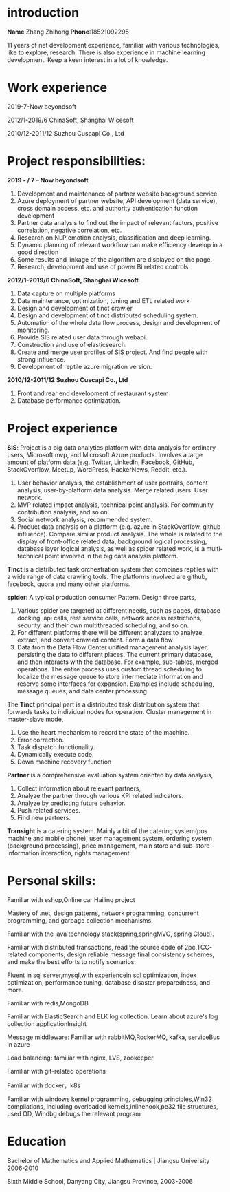 
# introduction
**Name** Zhang Zhihong    **Phone**:18521092295

11 years of net development experience, familiar with various technologies, like to explore, research. There is also experience in machine learning development. Keep a keen interest in a lot of knowledge. 

# Work experience
2019-7-Now beyondsoft

2012/1-2019/6 ChinaSoft, Shanghai Wicesoft

2010/12-2011/12 Suzhou Cuscapi Co., Ltd

# Project responsibilities:
**2019 - / 7 – Now beyondsoft**
1. Development and maintenance of partner website background service
2. Azure deployment of partner website, API development (data service), cross domain access, etc. and authority authentication function development
3. Partner data analysis to find out the impact of relevant factors, positive correlation, negative correlation, etc.
4. Research on NLP emotion analysis, classification and deep learning.
5. Dynamic planning of relevant workflow can make efficiency develop in a good direction
6. Some results and linkage of the algorithm are displayed on the page.
7. Research, development and use of power Bi related controls

**2012/1-2019/6 ChinaSoft, Shanghai Wicesoft**
1. Data capture on multiple platforms
2. Data maintenance, optimization, tuning and ETL related work
3. Design and development of tinct crawler
4. Design and development of tinct distributed scheduling system.
5. Automation of the whole data flow process, design and development of monitoring.
6. Provide SIS related user data through webapi.
7. Construction and use of elasticsearch.
8. Create and merge user profiles of SIS project. And find people with strong influence.
9. Development of reptile azure migration version.

**2010/12-2011/12 Suzhou Cuscapi Co., Ltd**
1. Front and rear end development of restaurant system
2. Database performance optimization.


# Project experience

**SIS**: Project is a big data analytics platform with data analysis for ordinary users, Microsoft mvp, and Microsoft Azure products. Involves a large amount of platform data (e.g. Twitter, LinkedIn, Facebook, GitHub, StackOverflow, Meetup, WordPress, HackerNews, Reddit, etc.). 
1. User behavior analysis, the establishment of user portraits, content analysis, user-by-platform data analysis. Merge related users. User network.
2. MVP related impact analysis, technical point analysis. For community contribution analysis, and so on.
3. Social network analysis, recommended system.
4. Product data analysis on a platform (e.g. azure in StackOverflow, github influence). Compare similar product analysis.
The whole is related to the display of front-office related data, background logical processing, database layer logical analysis, as well as spider related work, is a multi-technical point involved in the big data analysis platform.

**Tinct** is a distributed task orchestration system that combines reptiles with a wide range of data crawling tools.  The platforms involved are github, facebook, quora and many other platforms. 

**spider**:   A typical production consumer Pattern. Design three parts, 
1.	Various spider are targeted at different needs, such as pages, database docking, api calls, rest service calls, network access restrictions, security, and their own multithreaded scheduling, and so on.
2.	For different platforms there will be different analyzers to analyze, extract, and convert crawled content. Form a data flow
3.	Data from the Data Flow Center unified management analysis layer, persisting the data to different places. The current primary database, and then interacts with the database. For example, sub-tables, merged operations.
The entire process uses custom thread scheduling to localize the message queue to store intermediate information and reserve some interfaces for expansion. Examples include scheduling, message queues, and data center processing.


The **Tinct** principal part is a distributed task distribution system that forwards tasks to individual nodes for operation. 
Cluster management in master-slave mode,
1. Use the heart mechanism to record the state of the machine.  
2. Error correction.  
3. Task dispatch functionality.  
4. Dynamically execute code.  
5. Down machine recovery function

**Partner** is a comprehensive evaluation system oriented by data analysis,

1. Collect information about relevant partners,
2. Analyze the partner through various KPI related indicators.
3. Analyze by predicting future behavior.
4. Push related services.
5. Find new partners.


**Transight**  is a catering system. Mainly a bit of the catering system(pos machine and mobile phone), user management system, ordering system (background processing), price management, main store and sub-store information interaction, rights management. 


# Personal skills:
Familiar with eshop,Online car Hailing project

Mastery of .net, design patterns, network programming, concurrent programming, and garbage collection mechanisms. 

Familiar with the java  technology stack(spring,springMVC, spring Cloud).

Familiar with distributed transactions, read the source code of 2pc,TCC-related components, design reliable message final consistency schemes, and make the best efforts to notify scenarios. 

Fluent in sql  server,mysql,with experiencein sql optimization, index optimization, performance tuning, database disaster preparedness, and more. 

Familiar with redis,MongoDB

Familiar with ElasticSearch and  ELK log collection. Learn about azure's log collection applicationInsight 

Message middleware: Familiar with rabbitMQ,RockerMQ,  kafka, serviceBus in  azure

Load balancing: familiar with nginx, LVS, zookeeper

Familiar with git-related operations

Familiar with docker，k8s

Familiar with windows kernel programming, debugging principles,Win32 compilations, including overloaded kernels,inlinehook,pe32 file structures, used OD,  Windbg debugs the relevant program

# Education

Bachelor of Mathematics and Applied Mathematics | Jiangsu University 2006-2010

Sixth Middle School, Danyang City, Jiangsu  Province, 2003-2006


